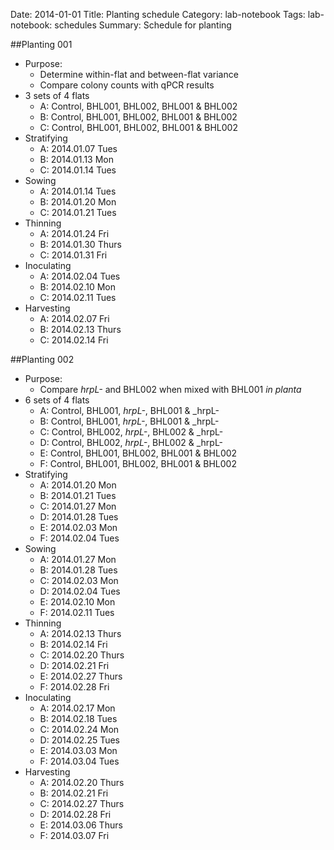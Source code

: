 Date: 2014-01-01
Title: Planting schedule
Category: lab-notebook
Tags: lab-notebook: schedules
Summary: Schedule for planting

##Planting 001
* Purpose:
    * Determine within-flat and between-flat variance
    * Compare colony counts with qPCR results
* 3 sets of 4 flats
    * A: Control, BHL001, BHL002, BHL001 & BHL002
    * B: Control, BHL001, BHL002, BHL001 & BHL002
    * C: Control, BHL001, BHL002, BHL001 & BHL002
* Stratifying
    * A: 2014.01.07 Tues
    * B: 2014.01.13 Mon
    * C: 2014.01.14 Tues
* Sowing
    * A: 2014.01.14 Tues
    * B: 2014.01.20 Mon
    * C: 2014.01.21 Tues
* Thinning
    * A: 2014.01.24 Fri
    * B: 2014.01.30 Thurs
    * C: 2014.01.31 Fri
* Inoculating
    * A: 2014.02.04 Tues
    * B: 2014.02.10 Mon
    * C: 2014.02.11 Tues
* Harvesting
    * A: 2014.02.07 Fri
    * B: 2014.02.13 Thurs
    * C: 2014.02.14 Fri

##Planting 002
* Purpose:
    * Compare _hrpL<super>-</super>_ and BHL002 when mixed with BHL001 _in planta_
* 6 sets of 4 flats
    * A: Control, BHL001, _hrpL<super>-</super>_, BHL001 & _hrpL<super>-</super>
    * B: Control, BHL001, _hrpL<super>-</super>_, BHL001 & _hrpL<super>-</super>
    * C: Control, BHL002, _hrpL<super>-</super>_, BHL002 & _hrpL<super>-</super>
    * D: Control, BHL002, _hrpL<super>-</super>_, BHL002 & _hrpL<super>-</super>
    * E: Control, BHL001, BHL002, BHL001 & BHL002
    * F: Control, BHL001, BHL002, BHL001 & BHL002
* Stratifying
    * A: 2014.01.20 Mon
    * B: 2014.01.21 Tues
    * C: 2014.01.27 Mon
    * D: 2014.01.28 Tues
    * E: 2014.02.03 Mon
    * F: 2014.02.04 Tues
* Sowing
    * A: 2014.01.27 Mon
    * B: 2014.01.28 Tues
    * C: 2014.02.03 Mon
    * D: 2014.02.04 Tues
    * E: 2014.02.10 Mon
    * F: 2014.02.11 Tues
* Thinning
    * A: 2014.02.13 Thurs
    * B: 2014.02.14 Fri
    * C: 2014.02.20 Thurs
    * D: 2014.02.21 Fri
    * E: 2014.02.27 Thurs
    * F: 2014.02.28 Fri
* Inoculating
    * A: 2014.02.17 Mon 
    * B: 2014.02.18 Tues
    * C: 2014.02.24 Mon
    * D: 2014.02.25 Tues
    * E: 2014.03.03 Mon
    * F: 2014.03.04 Tues
* Harvesting
    * A: 2014.02.20 Thurs
    * B: 2014.02.21 Fri
    * C: 2014.02.27 Thurs
    * D: 2014.02.28 Fri
    * E: 2014.03.06 Thurs
    * F: 2014.03.07 Fri

